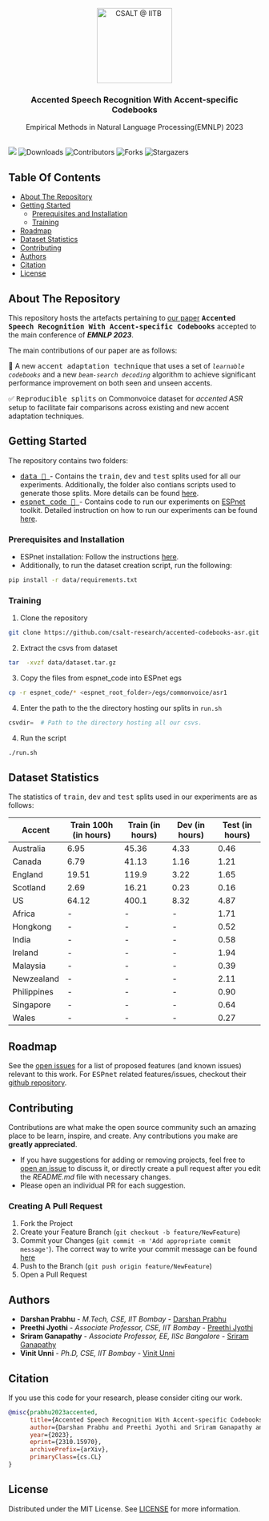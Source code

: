 <p align="center">
  <a href="https://github.com/csalt-research">
    <img src="https://avatars.githubusercontent.com/u/43694569?s=200&v=4" alt="CSALT @ IITB" width="150" height="150">
  </a>
  <h3 align="center">Accented Speech Recognition With Accent-specific Codebooks</h3>
  <p align="center"> Empirical Methods in Natural Language Processing(EMNLP) 2023
    <br/>
    <br/>
  </p>
</p>
  
<a href="https://arxiv.org/abs/2310.15970"> <img src="https://img.shields.io/badge/PDF-Arxiv-teal"></a> ![Downloads](https://img.shields.io/github/downloads/csalt-research/accented-codebooks-asr/total) ![Contributors](https://img.shields.io/github/contributors/csalt-research/accented-codebooks-asr?color=dark-green) ![Forks](https://img.shields.io/github/forks/csalt-research/accented-codebooks-asr?style=social) ![Stargazers](https://img.shields.io/github/stars/csalt-research/accented-codebooks-asr?style=social) 

## Table Of Contents

* [About The Repository](#about-the-repository)
* [Getting Started](#getting-started)
  * [Prerequisites and Installation](#prerequisites-and-installation)
  * [Training](#training)
* [Roadmap](#roadmap)
* [Dataset Statistics](#dataset-statistics)
* [Contributing](#contributing)
* [Authors](#authors)
* [Citation](#citation)
* [License](#license)

## About The Repository

This repository hosts the artefacts pertaining to [our paper](https://arxiv.org/abs/2310.15970) **<samp>Accented Speech Recognition With Accent-specific Codebooks</samp>** accepted to the main conference of  ***EMNLP 2023***.

The main contributions of our paper are as follows:

:mag_right:  A new <samp>accent adaptation technique</samp> that uses a set of *`learnable codebooks`* and a new *`beam-search decoding`* algorithm to achieve significant performance improvement on both seen and unseen accents. 

:white_check_mark: <samp>Reproducible splits</samp> on Commonvoice dataset for *accented ASR* setup to facilitate fair comparisons across existing and new accent adaptation techniques.

## Getting Started

The repository contains two folders:
* [<kbd>data :file_folder: </kbd>](https://github.com/csalt-research/accented-codebooks-asr/tree/main/data) - Contains the <samp>train</samp>, <samp>dev</samp> and <samp>test</samp> splits used for all our experiments. Additionally, the folder also contians scripts used to generate those splits. More details can be found [here](https://github.com/csalt-research/accented-codebooks-asr/tree/main/data).
*  [<kbd>espnet_code :file_folder: </kbd>](https://github.com/csalt-research/accented-codebooks-asr/tree/main/espnet_code) - Contains code to run our experiments on [ESPnet](https://github.com/espnet/espnet) toolkit. Detailed instruction on how to run our experiments can be found [here](#prerequisites-and-installation).


### Prerequisites and Installation

* ESPnet installation: Follow the instructions [here](https://espnet.github.io/espnet/installation.html).
* Additionally, to run the dataset creation script, run the following:
```sh
pip install -r data/requirements.txt
```

### Training

1. Clone the repository
```sh
git clone https://github.com/csalt-research/accented-codebooks-asr.git
```
2. Extract the csvs from dataset
```sh
tar  -xvzf data/dataset.tar.gz 
```
3. Copy the files from espnet_code into ESPnet egs
```sh
cp -r espnet_code/* <espnet_root_folder>/egs/commonvoice/asr1
```
4. Enter the path to the the directory hosting our splits in `run.sh`
```python
csvdir=  # Path to the directory hosting all our csvs.
```
4. Run the script
```sh
./run.sh
```

## Dataset Statistics
The statistics of <samp>train</samp>, <samp>dev</samp> and <samp>test</samp> splits used in our experiments are as follows:

| Accent | Train 100h (in hours) | Train (in hours) | Dev (in hours) | Test (in hours) |
| - | - | - | - | - |
| Australia | 6.95 | 45.36 | 4.33 | 0.46 |
| Canada | 6.79 | 41.13 | 1.16 | 1.21 |
| England | 19.51 | 119.9 | 3.22 | 1.65 |
| Scotland | 2.69 | 16.21 | 0.23 | 0.16 |
| US | 64.12 | 400.1 | 8.32 | 4.87 |
| Africa | - | - | - | 1.71 |
| Hongkong | - | - | - | 0.52 |
| India | - | - | - | 0.58 |
| Ireland | - | - | - | 1.94 |
| Malaysia | - | - | - | 0.39 |
| Newzealand | - | - | - | 2.11 |
| Philippines | - | - | - | 0.90 |
| Singapore | - | - | - | 0.64 |
| Wales | - | - | - | 0.27 |




## Roadmap

See the [open issues](https://github.com/csalt-research/accented-codebooks-asr/issues) for a list of proposed features (and known issues) relevant to this work. For <samp>ESPnet</samp> related features/issues, checkout their [github repository](https://github.com/espnet/espnet/).

## Contributing

Contributions are what make the open source community such an amazing place to be learn, inspire, and create. Any contributions you make are **greatly appreciated**.
* If you have suggestions for adding or removing projects, feel free to [open an issue](https://github.com/csalt-research/accented-codebooks-asr/issues/new) to discuss it, or directly create a pull request after you edit the *README.md* file with necessary changes.
* Please open an individual PR for each suggestion.

### Creating A Pull Request

1. Fork the Project
2. Create your Feature Branch (`git checkout -b feature/NewFeature`)
3. Commit your Changes (`git commit -m 'Add appropriate commit message'`). The correct way to write your commit message can be found [here](https://www.conventionalcommits.org/en/v1.0.0/)
4. Push to the Branch (`git push origin feature/NewFeature`)
5. Open a Pull Request

## Authors

* **Darshan Prabhu** - *M.Tech, CSE, IIT Bombay* - [Darshan Prabhu](https://www.linkedin.com/in/darshan-prabhu/)
* **Preethi Jyothi** - *Associate Professor, CSE, IIT Bombay* - [Preethi Jyothi](https://www.cse.iitb.ac.in/~pjyothi/)
* **Sriram Ganapathy** - *Associate Professor, EE, IISc Bangalore* - [Sriram Ganapathy](http://www.leap.ee.iisc.ac.in/sriram/)
* **Vinit Unni** - *Ph.D, CSE, IIT Bombay* - [Vinit Unni](https://www.linkedin.com/in/vinit-unni/)


## Citation

If you use this code for your research, please consider citing our work.

```bibtex
@misc{prabhu2023accented,
      title={Accented Speech Recognition With Accent-specific Codebooks}, 
      author={Darshan Prabhu and Preethi Jyothi and Sriram Ganapathy and Vinit Unni},
      year={2023},
      eprint={2310.15970},
      archivePrefix={arXiv},
      primaryClass={cs.CL}
}
```

## License

Distributed under the MIT License. See [LICENSE](https://github.com/csalt-research/accented-codebooks-asr/blob/main/LICENSE.md) for more information.